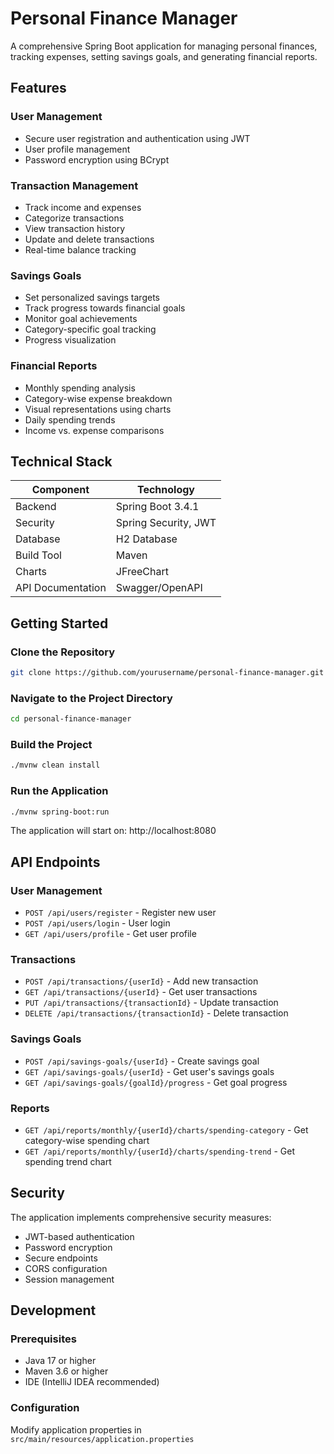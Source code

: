 ﻿# Personal Finance Manager

A comprehensive Spring Boot application for managing personal finances, tracking expenses, setting savings goals, and generating financial reports.

## Features

### User Management
- Secure user registration and authentication using JWT
- User profile management
- Password encryption using BCrypt

### Transaction Management
- Track income and expenses
- Categorize transactions
- View transaction history
- Update and delete transactions
- Real-time balance tracking

### Savings Goals
- Set personalized savings targets
- Track progress towards financial goals
- Monitor goal achievements
- Category-specific goal tracking
- Progress visualization

### Financial Reports
- Monthly spending analysis
- Category-wise expense breakdown
- Visual representations using charts
- Daily spending trends
- Income vs. expense comparisons

## Technical Stack

| Component | Technology |
|-----------|------------|
| Backend | Spring Boot 3.4.1 |
| Security | Spring Security, JWT |
| Database | H2 Database |
| Build Tool | Maven |
| Charts | JFreeChart |
| API Documentation | Swagger/OpenAPI |

## Getting Started

### Clone the Repository
```bash
git clone https://github.com/yourusername/personal-finance-manager.git
```

### Navigate to the Project Directory
```bash
cd personal-finance-manager
```

### Build the Project
```bash
./mvnw clean install
```

### Run the Application
```bash
./mvnw spring-boot:run
```

The application will start on: http://localhost:8080

## API Endpoints

### User Management
- `POST /api/users/register` - Register new user
- `POST /api/users/login` - User login
- `GET /api/users/profile` - Get user profile

### Transactions
- `POST /api/transactions/{userId}` - Add new transaction
- `GET /api/transactions/{userId}` - Get user transactions
- `PUT /api/transactions/{transactionId}` - Update transaction
- `DELETE /api/transactions/{transactionId}` - Delete transaction

### Savings Goals
- `POST /api/savings-goals/{userId}` - Create savings goal
- `GET /api/savings-goals/{userId}` - Get user's savings goals
- `GET /api/savings-goals/{goalId}/progress` - Get goal progress

### Reports
- `GET /api/reports/monthly/{userId}/charts/spending-category` - Get category-wise spending chart
- `GET /api/reports/monthly/{userId}/charts/spending-trend` - Get spending trend chart

## Security

The application implements comprehensive security measures:

- JWT-based authentication
- Password encryption
- Secure endpoints
- CORS configuration
- Session management

## Development

### Prerequisites
- Java 17 or higher
- Maven 3.6 or higher
- IDE (IntelliJ IDEA recommended)

### Configuration
Modify application properties in `src/main/resources/application.properties`
